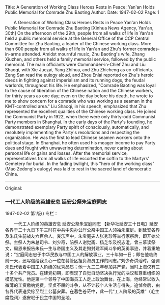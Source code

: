 Title: A Generation of Working Class Heroes Rests in Peace: Yan'an Holds Public Memorial for Comrade Zhu Baoting
Author:
Date: 1947-02-02
Page: 1

　　A Generation of Working Class Heroes Rests in Peace
    Yan'an Holds Public Memorial for Comrade Zhu Baoting
    [Xinhua News Agency, Yan'an, 30th] On the afternoon of the 29th, people from all walks of life in Yan'an held a public memorial service at the General Office of the CCP Central Committee for Zhu Baoting, a leader of the Chinese working class. More than 600 people from all walks of life in Yan'an and Zhu's former comrades-in-arms attended. Amidst mournful music, Zhu Baoting's wife, Zhang Xiuzhen, and others held a family memorial service, followed by the public memorial. The main officiants were Commander-in-Chief Zhu and Liu Shaoqi, with Xie Juezai, Yang Zhihua, and Zhu Zhicheng as co-officiants. Zeng San read the eulogy aloud, and Zhou Enlai reported on Zhu's heroic deeds in fighting against imperialism and its running dogs, the feudal warlords, throughout his life. He emphasized, "Comrade Baoting was loyal to the cause of liberation of the Chinese nation and the Chinese workers, for thirty years as one day; even on the day before his death, he wrote to me to show concern for a comrade who was working as a seaman in the KMT-controlled area." Liu Shaoqi, in his speech, emphasized that Zhu represented the excellent qualities of the Chinese working class. He joined the Communist Party in 1922, when there were only thirty-odd Communist Party members in Shanghai. In the early days of the Party's founding, he demonstrated exemplary Party spirit of consciously, automatically, and resolutely implementing the Party's resolutions and respecting the organization. He was the first to lead Chinese seamen workers onto the political stage. In Shanghai, he often used his meager income to pay Party dues and fought with unwavering determination, never caring about personal life or gains and losses. After the memorial service, representatives from all walks of life escorted the coffin to the Martyrs' Cemetery for burial. In the fading twilight, this "hero of the working class" (Mao Zedong's eulogy) was laid to rest in the sacred land of democratic China.



<hr /> 

Original: 


### 一代工人阶级的英雄安息  延安公祭朱宝庭同志

1947-02-02
第1版()
专栏：

　　一代工人阶级的英雄安息
    延安公祭朱宝庭同志
    【新华社延安三十日电】延安各界于二十九日下午三时在中共中央办公厅公祭中国工人领袖朱宝庭。到延安各界及朱氏生前战友六百余人。哀乐声中，朱宝庭夫人张秀珍等举行家祭后，即开始公祭。主祭人为朱总司令、刘少奇，陪祭人谢觉斋、杨芝华及祝志澄，曾三慕读祭文，周恩来报告朱氏一生与帝国主义及其走狗封建军阀斗争的英勇事迹，并着重地说：“宝庭同志忠于中华民族与中国工人的解放事业，三十年如一日；即在他临终前一天，还写信给我关心一位在蒋管区担负海员工作的同志。”刘少奇讲话时，强调朱氏代表着中国工人阶级的优秀品质；他一九二二年参加共产党，当时上海仅有三十多个共产党员。在建党初期，即表现了自觉自动坚决执行党的决议和尊重组织的模范党性。他是第一个领导了中国海员工人走上政治舞台。在上海，他经常以收入微薄的工资缴纳党费，坚贞不屈的斗争，从不计较个人生活与得失。追悼会后，由各界代表送灵榇至烈士公墓安葬。在暮色苍茫中，此一代“工人阶级的英雄”（毛主席挽词）遂安眠于民主中国的圣地。

